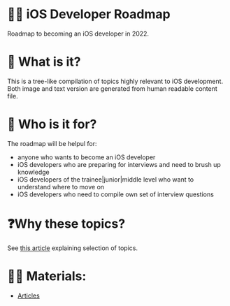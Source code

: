 # 👨‍💻 iOS Developer Roadmap

Roadmap to becoming an iOS developer in 2022.

# 🤔 What is it?

This is a tree-like compilation of topics highly relevant to iOS development. Both image and text version are generated from human readable content file.

# 👀 Who is it for?

The roadmap will be helpul for:

* anyone who wants to become an iOS developer
* iOS developers who are preparing for interviews and need to brush up knowledge
* iOS developers of the trainee|junior|middle level who want to understand where to move on
* iOS developers who need to compile own set of interview questions

# ❓Why these topics?

See [this article](https://medium.com/ios-os-x-development/ios-developer-roadmap-c9a24f413457) explaining selection of topics.

# 👨‍🎓 Materials:
- [Articles](https://github.com/SomeStay07/iOS-Developer-Roadmap/blob/main/Data%20type.md)
